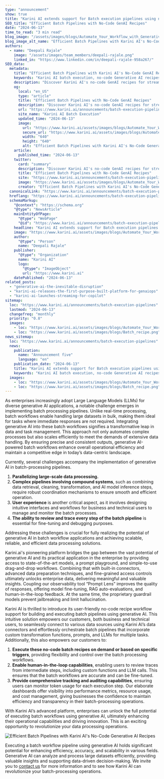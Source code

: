```yaml
---
type: "announcement"
show: true
title: "Karini AI extends support for Batch execution pipelines using no-code Generative AI recipes."
SEO_title: "Efficient Batch Pipelines with No-Code GenAI Recipes"
date: "2024-06-13"
time_to_read: "3 min read"
blog_image: "/assets/images/blogs/Automate_Your_Workflow_with_Generative_AI.png"
blog_image_alt_name: "Efficient Batch Pipelines with Karini AI's No-Code Generative AI Recipes"
authors:
  - name: "Deepali Rajale"
    image: "/assets/images/team_members/deepali-rajale.png"
    linked_in: "https://www.linkedin.com/in/deepali-rajale-958a267/"
SEO_data:
  metadata:
    title: "Efficient Batch Pipelines with Karini AI's No-Code GenAI Recipes"
    keywords: "Karini AI batch execution, no-code Generative AI recipes, generative AI applications, batch processing pipelines, Large Language Models LLMs, enterprise AI integration"
    description: "Discover Karini AI's no-code GenAI recipes for streamlined batch execution pipelines. Enhance efficiency, accuracy, and scalability in your data processing operations."
    og:
      local: "en_US"
      type: "article"
      title: "Efficient Batch Pipelines with No-Code GenAI Recipes"
      description: "Discover Karini AI's no-code GenAI recipes for streamlined batch execution pipelines. Enhance efficiency, accuracy, and scalability in your data processing operations."
      url: "https://www.karini.ai/announcements/batch-execution-pipelines"
      site_name: "Karini AI Batch Execution"
      updated_time: "2024-06-13"
      image:
        url: "https://www.karini.ai/assets/images/blogs/Automate_Your_Workflow_with_Generative_AI.png&w=640&q=75"
        secure_url: "https://www.karini.ai/assets/images/blogs/Automate_Your_Workflow_with_Generative_AI.png&w=640&q=75"
        width: "640"
        height: "640"
        alt: "Efficient Batch Pipelines with Karini AI's No-Code Generative AI Recipes"
    article:
      published_time: "2024-06-13"
    twitter:
      card: "summary"
      description: "Discover Karini AI's no-code GenAI recipes for streamlined batch execution pipelines. Enhance efficiency, accuracy, and scalability in your data processing operations."
      title: "Efficient Batch Pipelines with No-Code GenAI Recipes"
      site: "https://www.karini.ai/announcements/batch-execution-pipelines"
      image: "https://www.karini.ai/assets/images/blogs/Automate_Your_Workflow_with_Generative_AI.png&w=640&q=75"
      creator: "Efficient Batch Pipelines with Karini AI's No-Code Generative AI Recipes"
  canonicalLink: "https://www.karini.ai/announcements/batch-execution-pipelines"
  hreflang: "https://www.karini.ai/announcements/batch-execution-pipelines"
  schemaMarkup:
    "@context": "https://schema.org"
    "@type": "NewsArticle"
    mainEntityOfPage:
      "@type": "WebPage"
      "@id": "https://www.karini.ai/announcements/batch-execution-pipelines"
    headline: "Karini AI extends support for Batch execution pipelines using no-code Generative AI recipes."
    image: "https://www.karini.ai/assets/images/blogs/Automate_Your_Workflow_with_Generative_AI.png"
    author:
      "@type": "Person"
      name: "Deepali Rajale"
    publisher:
      "@type": "Organization"
      name: "Karini AI"
      logo:
        "@type": "ImageObject"
        url: "https://www.karini.ai"
    datePublished: "2024-06-13"
related_posts:
  - "generative-ai-the-inevitable-disruption"
  - "karini-ai-releases-the-first-purpose-built-platform-for-genaiops"
  - "karini-ai-launches-streaming-for-copilot"
sitemap:
  loc: "https://www.karini.ai/announcements/batch-execution-pipelines"
  lastmod: "2024-06-13"
  changefreq: "monthly"
  priority: "0.8"
  images:
    - loc: "https://www.karini.ai/assets/images/blogs/Automate_Your_Workflow_with_Generative_AI.png"
    - loc: "https://www.karini.ai/assets/images/blogs/Batch_recipe.png"
news_sitemap:
  loc: "https://www.karini.ai/announcements/batch-execution-pipelines"
  news:
    publication:
      name: "Announcement five"
      language: "en"
    publication_date: "2024-06-13"
    title: "Karini AI extends support for Batch execution pipelines using no-code Generative AI recipes"
    keywords: "Karini AI batch execution, no-code Generative AI recipes, generative AI applications, batch processing pipelines, Large Language Models LLMs, enterprise AI integration"
  images:
    - loc: "https://www.karini.ai/assets/images/blogs/Automate_Your_Workflow_with_Generative_AI.png"
    - loc: "https://www.karini.ai/assets/images/blogs/Batch_recipe.png"
---
```


As enterprises increasingly adopt Large Language Models (LLMs) for diverse generative AI applications, a notable challenge emerges in implementing batch processing pipelines. Unlike real-time processing, batch workflows enable handling large datasets in bulk, making them ideal for tasks where immediate responses are not required. Integrating generative AI into these batch workflows signifies a transformative leap in data and task management. This approach not only automates complex processes but also scales efficiently to meet the demands of extensive data handling. By ensuring precise and consistent outputs, generative AI-powered batch workflows enhance overall operational efficiency and maintain a competitive edge in today’s data-centric landscape.

Currently, several challenges accompany the implementation of generative AI in batch-processing pipelines.

1. **Parallelizing large-scale data processing.**
2. **Complex pipelines involving compound systems**, such as combining data retrieval, cleaning, transformation, and AI model inference steps, require robust coordination mechanisms to ensure smooth and efficient operation.
3. **User experience** is another critical aspect, as it involves designing intuitive interfaces and workflows for business and technical users to manage and monitor the batch processes.
4. **The ability to review and trace every step of the batch pipeline** is essential for fine-tuning and debugging purposes.

Addressing these challenges is crucial for fully realizing the potential of generative AI in batch workflow applications and achieving scalable, reliable, and efficient data processing solutions.

Karini.ai's pioneering platform bridges the gap between the vast potential of generative AI and its practical application in the enterprise by providing access to state-of-the-art models, a prompt playground, and simple-to-use drag-and-drop workflows. Combining that with built-in connectors, advanced data preparation techniques, and fine-grained access controls ultimately unlocks enterprise data, delivering meaningful and valuable insights. Coupling our observability tool “Prompt Lens” improves the quality of responses, offering model fine-tuning, RAG auto-evaluations, and human-in-the-loop feedback. At the same time, the proprietary guardrail models prevent jailbreaking and limit hallucination.

Karini AI is thrilled to introduce its user-friendly no-code recipe workflow support for building and executing batch pipelines using generative AI. This intuitive solution empowers our customers, both business and technical users, to seamlessly connect to various data sources using Karini AI’s data connectors and effortlessly orchestrate batch pipelines that incorporate custom transformation functions, prompts, and LLMs for multiple tasks. Additionally, this also empowers our customers to:

1. **Execute these no-code batch recipes on demand or based on specific triggers**, providing flexibility and control over the batch processing workflows.
2. **Enable human-in-the-loop capabilities**, enabling users to review traces from intermediate steps, including custom functions and LLM calls. This ensures that the batch workflows are accurate and can be fine-tuned.
3. **Provide comprehensive tracking and auditing capabilities**, ensuring users can monitor token usage for each execution step. Our elaborate dashboards offer visibility into performance metrics, resource usage, and cost management, giving businesses the confidence to maintain efficiency and transparency in their batch-processing operations.

With Karini AI’s advanced platform, enterprises can unlock the full potential of executing batch workflows using generative AI, ultimately enhancing their operational capabilities and driving innovation. This is an exciting opportunity to revolutionize your data processing operations.

![Efficient Batch Pipelines with Karini AI's No-Code Generative AI Recipes](/assets/images/blogs/Batch_recipe.png)

Executing a batch workflow pipeline using generative AI holds significant potential for enhancing efficiency, accuracy, and scalability in various fields. Generative AI can analyze and process large datasets efficiently, providing valuable insights and supporting data-driven decision-making. We invite you to [contact us](https://www.karini.ai/contactus) for more information and to see how Karini AI can revolutionize your batch-processing operations.
